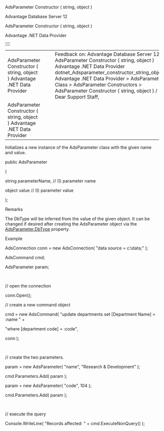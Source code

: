 AdsParameter Constructor ( string, object )




Advantage Database Server 12  

AdsParameter Constructor ( string, object )

Advantage .NET Data Provider

|  |
| --- |
|  |

|  |  |  |  |  |
| --- | --- | --- | --- | --- |
| AdsParameter Constructor ( string, object )  Advantage .NET Data Provider |  |  | Feedback on: Advantage Database Server 12 - AdsParameter Constructor ( string, object ) Advantage .NET Data Provider dotnet\_Adsparameter\_constructor\_string\_object\_ Advantage .NET Data Provider > AdsParameter Class > AdsParameter Constructors > AdsParameter Constructor ( string, object ) / Dear Support Staff, |  |
| AdsParameter Constructor ( string, object )  Advantage .NET Data Provider |  |  |  |  |

Initializes a new instance of the AdsParameter class with the given name and value.

public AdsParameter

(

string parameterName, // (I) parameter name

object value // (I) parameter value

);

Remarks

The DbType will be inferred from the value of the given object. It can be changed if desired after creating the AdsParameter object via the [AdsParameter.DbType](dotnet_adsparameter_dbtype.htm) property.

Example

AdsConnection conn = new AdsConnection( "data source = c:\\data;" );

AdsCommand cmd;

AdsParameter param;

 

// open the connection

conn.Open();

// create a new command object

cmd = new AdsCommand( "update departments set [Department Name] = :name " +

"where [department code] = :code",

conn );

 

// create the two parameters.

param = new AdsParameter( "name", "Research & Development" );

cmd.Parameters.Add( param );

param = new AdsParameter( "code", 104 );

cmd.Parameters.Add( param );

 

// execute the query

Console.WriteLine( "Records affected: " + cmd.ExecuteNonQuery() );